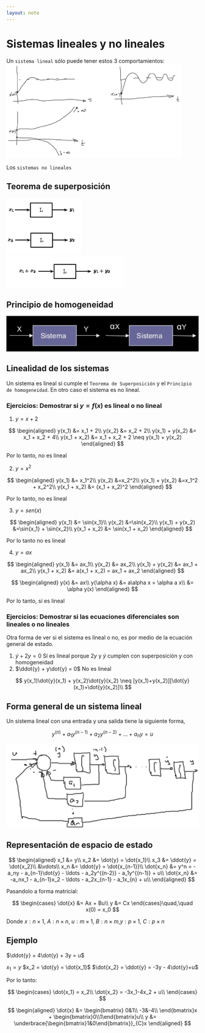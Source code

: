 ```yaml
---
layout: note
---
```


# Sistemas lineales y no lineales
Un `sistema lineal` sólo puede tener estos 3 comportamientos:
![1075047a4dd3901dbe9e177f4a79c055.png](../../img/45c83e6e9e0746bf89e72333f47a3e24.png)

Los `sistemas no lineales`

## Teorema de superposición
![6941d00ee7b940bbd85cc4e1a8b85ff3.png](../../img/5688cb6c62814f2a9a421f9e03aa9b1f.png)
![cc21309907b085372c4b7b5f34a561e0.png](../../img/8798213947e048bdbda9718e0a486f3d.png)

## Principio de homogeneidad
![ab92b26b54799d796ec72aab51f81069.png](../../img/f2d244267b74476a971db4addd33a875.png)

## Linealidad de los sistemas
Un sistema es lineal si cumple el `Teorema de Superposición` y el `Principio de homogeneidad`. En otro caso el sistema es no lineal.

### Ejercicios: Demostrar si $y=f(x)$ es lineal o no lineal
1. $y = x + 2$

$$
\begin{aligned}
y(x_1) &= x_1 + 2\\
y(x_2) &= x_2 + 2\\
y(x_1) + y(x_2) &= x_1 + x_2 + 4\\
y(x_1 + x_2) &= x_1 + x_2 + 2 \neq y(x_1) + y(x_2)
\end{aligned}
$$

 Por lo tanto, no es lineal
 
2. $y = x^2$

$$
\begin{aligned}
y(x_1) &= x_1^2\\
y(x_2) &=x_2^2\\
y(x_1) + y(x_2) &=x_1^2 + x_2^2\\
y(x_1 + x_2) &= (x_1 + x_2)^2
\end{aligned}
$$

 Por lo tanto, no es lineal

3. $y=sen(x)$

$$
\begin{aligned}
y(x_1) &= \sin{x_1}\\
y(x_2) &=\sin{x_2}\\
y(x_1) + y(x_2) &=\sin{x_1} + \sin{x_2}\\
y(x_1 + x_2) &= \sin(x_1 + x_2)
\end{aligned}
$$

Por lo tanto no es lineal

4. $y=ax$

$$
\begin{aligned}
y(x_1) &= ax_1\\
y(x_2) &= ax_2\\
y(x_1) + y(x_2) &= ax_1 + ax_2\\
y(x_1 + x_2) &= a(x_1 + x_2) = ax_1 + ax_2
\end{aligned}
$$

$$
\begin{aligned}
y(x) &= ax\\
y(\alpha x) &= a\alpha x = \alpha a x\\
&= \alpha y(x)
\end{aligned}
$$

Por lo tanto, sí es lineal

### Ejercicios: Demostrar si las ecuaciones diferenciales son lineales o no lineales
Otra forma de ver si el sistema es lineal o no, es por medio de la ecuación general de estado.

1. $\dot{y} + 2 y = 0$ Sí es lineal porque $2 y$ y $\dot{y}$ cumplen con superposición y con homogeneidad
2. $\ddot{y} + y\dot{y} = 0$ No es lineal

$$
y(x_1)\dot{y}(x_1) + y(x_2)\dot{y}(x_2) \neq [y(x_1)+y(x_2)][\dot{y}(x_1)+\dot{y}(x_2)]\\
$$


## Forma general de un sistema lineal
Un sistema lineal con una entrada y una salida tiene la siguiente forma,

$$
y^{(n)} + a_1y^{(n-1)} + a_2y^{(n-2)} + \ldots + a_ny = u
$$


![fd2f2f03c56db40c11b27afd1fc50c11.png](../../img/c06c13dc115245988a79f644db947cc8.png)

## Representación de espacio de estado

$$
\begin{aligned}
x_1 &= y\\
x_2 &= \dot{y} = \dot{x_1}\\
x_3 &= \ddot{y} = \dot{x_2}\\
&\vdots\\
x_n &= \ddot{y} = \dot{x_{n-1}}\\
\dot{x_n} &= y^n = -a_ny - a_{n-1}\dot{y} - \ldots - a_2y^{(n-2)} - a_1y^{(n-1)} + u\\
\dot{x_n} &= -a_nx_1 - a_{n-1}x_2 - \ldots - a_2x_{n-1} - a_1x_{n} + u\\
\end{aligned}
$$


Pasandolo a forma matricial:

$$
\begin{cases}
\dot{x} &= Ax + Bu\\
y &= Cx
\end{cases}\quad,\quad x(0) = x_0
$$

Donde
$x: n\times1$, $A:n\times n$, $u:m\times 1$, $B:n\times m$,$y:p\times 1$, $C: p\times n$

## Ejemplo
$\ddot{y} + 4\dot{y} + 3y = u$

$x_1 = y$
$x_2 = \dot{y} = \dot{x_1}$
$\dot{x_2} = \ddot{y} = -3y - 4\dot{y}+u$

Por lo tanto:

$$
\begin{cases}
\dot{x_1} = x_2\\
\dot{x_2} = -3x_1-4x_2 + u\\
\end{cases}
$$

$$
\begin{aligned}
\dot{x} &= \begin{bmatrix}
0&1\\
-3&-4\\
\end{bmatrix}x + \begin{bmatrix}0\\1\end{bmatrix}u\\
y &= \underbrace{\begin{bmatrix}1&0\end{bmatrix}}_{C}x
\end{aligned}
$$
